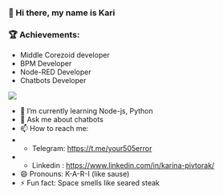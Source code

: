 ### 👋 Hi there, my name is Kari


### 🏆 Achievements:
- Middle Corezoid developer
- BPM Developer
- Node-RED Developer
- Сhatbots Developer



<a href="https://github.com/kariSpace">
  <img align="center"  src="https://github-readme-stats.vercel.app/api?username=KariSpace&theme=github_dark&bg_color=0d1117&show_icons=true&text_color=d4d4d4&hide_border=true&icon_color=8b949e&title_color=58a6ff" />
</a>

<!-- **KariSpace/KariSpace** is a ✨ _special_ ✨ repository because its `README.md` (this file) appears on your GitHub profile. Here are some ideas to get you started: -->
<!--- - 🔭  I’m currently working on https://github.com/KariSpace/dark-chome-extension -->
- 🌱  I’m currently learning Node-js, Python<!--- 👯 I’m looking to collaborate on ...--><!-- - 🤔 I’m looking for help with ... -->
- 💬  Ask me about chatbots 
- 📫  How to reach me: 
- - Telegram: https://t.me/your505error
- - Linkedin : https://www.linkedin.com/in/karina-pivtorak/
- 😄  Pronouns: K-A-R-I (like sause)
- ⚡  Fun fact: Space smells like seared steak



<!-- <a href="https://github.com/kariSpace">
  <img align="center" src="https://github-readme-stats.vercel.app/api/top-langs/?username=KariSpace&theme=tokyonight&show_icons=true&hide_border=true&icon_color=909198&title_color=58a6ff&text_color=d4d4d4&bg_color=0d1117&layout=compact&hide=css" />
</a> -->


